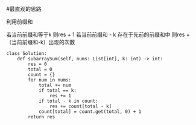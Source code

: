 #最直观的思路

利用前缀和

若当前前缀和等于k 则res + 1
若当前前缀和 - k 存在于先前的前缀和中
则res + （当前前缀和-k）出现的次数

```shell
class Solution:
    def subarraySum(self, nums: List[int], k: int) -> int:
        res = 0
        total = 0
        count = {}
        for num in nums:
            total += num
            if total == k:
                res += 1
            if total - k in count:
                res += count[total - k]
            count[total] = count.get(total, 0) + 1
        return res

                  
```
